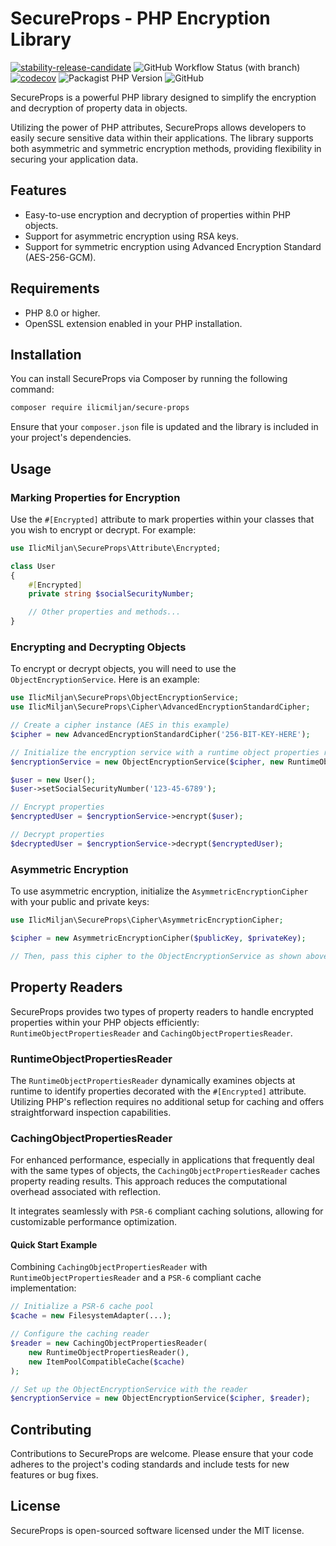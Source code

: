 # SecureProps - PHP Encryption Library

[![stability-release-candidate](https://img.shields.io/badge/stability-pre--release-48c9b0.svg)](https://github.com/mkenney/software-guides/blob/master/STABILITY-BADGES.md#release-candidate)
![GitHub Workflow Status (with branch)](https://img.shields.io/github/actions/workflow/status/ilicmiljan/secure-props/php-ci.yaml)
[![codecov](https://codecov.io/github/IlicMiljan/Secure-Props/branch/main/graph/badge.svg?token=7EQBUFHJKR)](https://codecov.io/github/IlicMiljan/Secure-Props)
![Packagist PHP Version](https://img.shields.io/packagist/dependency-v/ilicmiljan/secure-props/php)
![GitHub](https://img.shields.io/github/license/ilicmiljan/secure-props)

SecureProps is a powerful PHP library designed to simplify the encryption and decryption of property data in objects. 

Utilizing the power of PHP attributes, SecureProps allows developers to easily secure sensitive data within their applications. The library supports both asymmetric and symmetric encryption methods, providing flexibility in securing your application data.

## Features

- Easy-to-use encryption and decryption of properties within PHP objects.
- Support for asymmetric encryption using RSA keys.
- Support for symmetric encryption using Advanced Encryption Standard (AES-256-GCM).

## Requirements

- PHP 8.0 or higher.
- OpenSSL extension enabled in your PHP installation.

## Installation

You can install SecureProps via Composer by running the following command:

```bash
composer require ilicmiljan/secure-props
```

Ensure that your `composer.json` file is updated and the library is included in your project's dependencies.

## Usage

### Marking Properties for Encryption

Use the `#[Encrypted]` attribute to mark properties within your classes that you wish to encrypt or decrypt. For example:

```php
use IlicMiljan\SecureProps\Attribute\Encrypted;

class User
{
    #[Encrypted]
    private string $socialSecurityNumber;

    // Other properties and methods...
}
```

### Encrypting and Decrypting Objects

To encrypt or decrypt objects, you will need to use the `ObjectEncryptionService`. Here is an example:

```php
use IlicMiljan\SecureProps\ObjectEncryptionService;
use IlicMiljan\SecureProps\Cipher\AdvancedEncryptionStandardCipher;

// Create a cipher instance (AES in this example)
$cipher = new AdvancedEncryptionStandardCipher('256-BIT-KEY-HERE');

// Initialize the encryption service with a runtime object properties reader
$encryptionService = new ObjectEncryptionService($cipher, new RuntimeObjectPropertiesReader());

$user = new User();
$user->setSocialSecurityNumber('123-45-6789');

// Encrypt properties
$encryptedUser = $encryptionService->encrypt($user);

// Decrypt properties
$decryptedUser = $encryptionService->decrypt($encryptedUser);
```

### Asymmetric Encryption

To use asymmetric encryption, initialize the `AsymmetricEncryptionCipher` with your public and private keys:

```php
use IlicMiljan\SecureProps\Cipher\AsymmetricEncryptionCipher;

$cipher = new AsymmetricEncryptionCipher($publicKey, $privateKey);

// Then, pass this cipher to the ObjectEncryptionService as shown above.
```

## Property Readers

SecureProps provides two types of property readers to handle encrypted properties within your PHP objects efficiently: `RuntimeObjectPropertiesReader` and `CachingObjectPropertiesReader`.

### RuntimeObjectPropertiesReader

The `RuntimeObjectPropertiesReader` dynamically examines objects at runtime to identify properties decorated with the `#[Encrypted]` attribute. Utilizing PHP's reflection requires no additional setup for caching and offers straightforward inspection capabilities.

### CachingObjectPropertiesReader

For enhanced performance, especially in applications that frequently deal with the same types of objects, the `CachingObjectPropertiesReader` caches property reading results. This approach reduces the computational overhead associated with reflection.

It integrates seamlessly with `PSR-6` compliant caching solutions, allowing for customizable performance optimization.

#### Quick Start Example

Combining `CachingObjectPropertiesReader` with `RuntimeObjectPropertiesReader` and a `PSR-6` compliant cache implementation:

```php
// Initialize a PSR-6 cache pool
$cache = new FilesystemAdapter(...);

// Configure the caching reader
$reader = new CachingObjectPropertiesReader(
    new RuntimeObjectPropertiesReader(),
    new ItemPoolCompatibleCache($cache)
);

// Set up the ObjectEncryptionService with the reader
$encryptionService = new ObjectEncryptionService($cipher, $reader);
```

## Contributing

Contributions to SecureProps are welcome. Please ensure that your code adheres to the project's coding standards and include tests for new features or bug fixes.

## License

SecureProps is open-sourced software licensed under the MIT license.
